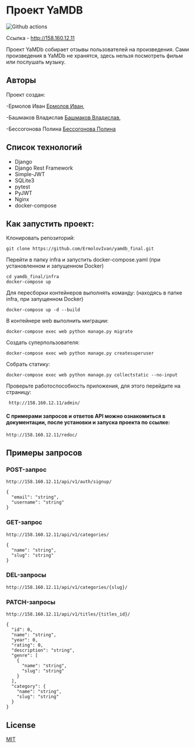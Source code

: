 # Проект YaMDB
![Github actions](https://github.com/ErmolovIvan/yamdb_final/actions/workflows/yamdb_workflow.yml/badge.svg)

Ссылка - http://158.160.12.11

Проект YaMDb собирает отзывы пользователей на произведения. Сами произведения в YaMDb не хранятся, здесь нельзя посмотреть фильм или послушать музыку.
## Авторы
Проект создан: 

-Ермолов Иван [Ермолов Иван](https://www.youtube.com/watch?v=dQw4w9WgXcQ),

-Башмаков Владислав [Башмаков Владислав](https://www.youtube.com/watch?v=dQw4w9WgXcQ),

-Бессогонова Полина [Бессогонова Полина](https://www.youtube.com/watch?v=dQw4w9WgXcQ)

## Список технологий

- Django
- Django Rest Framework
- Simple-JWT
- SQLite3
- pytest
- PyJWT
- Nginx
- docker-compose


## Как запустить проект:

Клонировать репозиторий:

```
git clone https://github.com/ErmolovIvan/yamdb_final.git
```

Перейти в папку infra и запустить docker-compose.yaml
(при установленном и запущенном Docker)
```
cd yamdb_final/infra
docker-compose up
```

Для пересборки контейнеров выполнять команду:
(находясь в папке infra, при запущенном Docker)
```
docker-compose up -d --build
```

В контейнере web выполнить миграции:

```
docker-compose exec web python manage.py migrate
```

Создать суперпользователя:

```
docker-compose exec web python manage.py createsuperuser
```

Собрать статику:

```
docker-compose exec web python manage.py collectstatic --no-input
```

Проверьте работоспособность приложения, для этого перейдите на страницу:

```
 http://158.160.12.11/admin/
```

#### С примерами запросов и ответов API можно ознакомиться в документации, после установки и запуска проекта по ссылке: 
```
http://158.160.12.11/redoc/
```

## Примеры запросов
### POST-запрос

```
http://158.160.12.11/api/v1/auth/signup/
```
```
{
  "email": "string",
  "username": "string"
}
```

### GET-запрос
```
http://158.160.12.11/api/v1/categories/
```
```
{
  "name": "string",
  "slug": "string"
}
```

### DEL-запросы
```
http://158.160.12.11/api/v1/categories/{slug}/
```

### PATCH-запросы
```
http://158.160.12.11/api/v1/titles/{titles_id}/
```

```
{
  "id": 0,
  "name": "string",
  "year": 0,
  "rating": 0,
  "description": "string",
  "genre": [
    {
      "name": "string",
      "slug": "string"
    }
  ],
  "category": {
    "name": "string",
    "slug": "string"
  }
}
```

## License

[MIT](https://choosealicense.com/licenses/mit/)
